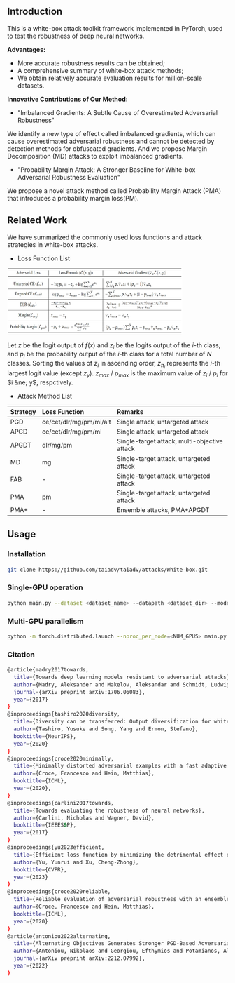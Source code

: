 ## Introduction
This is a white-box attack toolkit framework implemented in PyTorch, used to test the robustness of deep neural networks.

**Advantages:**
- More accurate robustness results can be obtained;
- A comprehensive summary of white-box attack methods;
- We obtain relatively accurate evaluation results for million-scale datasets.

**Innovative Contributions of Our Method:**
- "Imbalanced Gradients: A Subtle Cause of Overestimated Adversarial Robustness"

We identify a new type of effect called imbalanced gradients, which can cause overestimated adversarial robustness and cannot be detected by detection methods for obfuscated gradients. And we propose Margin Decomposition (MD) attacks to exploit imbalanced gradients.

- "Probability Margin Attack: A Stronger Baseline for White-box Adversarial Robustness Evaluation"

We propose a novel attack method called Probability Margin Attack (PMA) that introduces a probability margin loss(PM).


## Related Work
We have summarized the commonly used loss functions and attack strategies in white-box attacks.
- Loss Function List

<img src="loss.jpg" width="400" height="150">

Let $z$ be the logit output of $f(x)$ and $z_i$ be the logits output of the $i$-th class, and $p_i$ be the probability output of the $i$-th class for a total number of $N$ classes. Sorting the values of $z_i$ in ascending order, $z_{\pi_i}$ represents the $i$-th largest logit value (except $z_{y}$).
$z_{max}$ / $p_{max}$ is the maximum value of $z_i$ / $p_i$ for $i &ne; y$, respctively.

- Attack Method List
  
| Strategy | Loss Function | Remarks |
|:--------|:-------------|:-------|
| PGD | ce/cet/dlr/mg/pm/mi/alt | Single attack, untargeted attack |
| APGD | ce/cet/dlr/mg/pm/mi | Single attack, untargeted attack |
| APGDT | dlr/mg/pm | Single-target attack, multi-objective attack |
| MD | mg | Single-target attack, untargeted attack |
| FAB | - | Single-target attack, untargeted attack |
| PMA | pm | Single-target attack, untargeted attack |
| PMA+ | - | Ensemble attacks, PMA+APGDT |


## Usage

### Installation
```bash
git clone https://github.com/taiadv/taiadv/attacks/White-box.git
```

### Single-GPU operation
```bash
python main.py --dataset <dataset_name> --datapath <dataset_dir> --model <model_path> --eps 8 --bs <batchsize> --attack_type <PMA> --loss_f <pm> --num_steps 100 --num_classes <num_classes>
```
### Multi-GPU parallelism
```bash
python -m torch.distributed.launch --nproc_per_node=<NUM_GPUS> main.py --dataset <dataset_name> --datapath <dataset_dir> --model <model_path> --eps 8 --bs <batchsize> --attack_type <PMA> --loss_f <pm> --num_steps 100 --num_classes <num_classes>
```

### Citation
```bash
@article{madry2017towards,
  title={Towards deep learning models resistant to adversarial attacks},
  author={Madry, Aleksander and Makelov, Aleksandar and Schmidt, Ludwig and Tsipras, Dimitris and Vladu, Adrian},
  journal={arXiv preprint arXiv:1706.06083},
  year={2017}
}
@inproceedings{tashiro2020diversity,
  title={Diversity can be transferred: Output diversification for white-and black-box attacks},
  author={Tashiro, Yusuke and Song, Yang and Ermon, Stefano},
  booktitle={NeurIPS},
  year={2020}
}
@inproceedings{croce2020minimally,
  title={Minimally distorted adversarial examples with a fast adaptive boundary attack},
  author={Croce, Francesco and Hein, Matthias},
  booktitle={ICML},
  year={2020},
}
@inproceedings{carlini2017towards,
  title={Towards evaluating the robustness of neural networks},
  author={Carlini, Nicholas and Wagner, David},
  booktitle={IEEES&P},
  year={2017}
}
@inproceedings{yu2023efficient,
  title={Efficient loss function by minimizing the detrimental effect of floating-point errors on gradient-based attacks},
  author={Yu, Yunrui and Xu, Cheng-Zhong},
  booktitle={CVPR},
  year={2023}
}
@inproceedings{croce2020reliable,
  title={Reliable evaluation of adversarial robustness with an ensemble of diverse parameter-free attacks},
  author={Croce, Francesco and Hein, Matthias},
  booktitle={ICML},
  year={2020}
}
@article{antoniou2022alternating,
  title={Alternating Objectives Generates Stronger PGD-Based Adversarial Attacks},
  author={Antoniou, Nikolaos and Georgiou, Efthymios and Potamianos, Alexandros},
  journal={arXiv preprint arXiv:2212.07992},
  year={2022}
}
```


